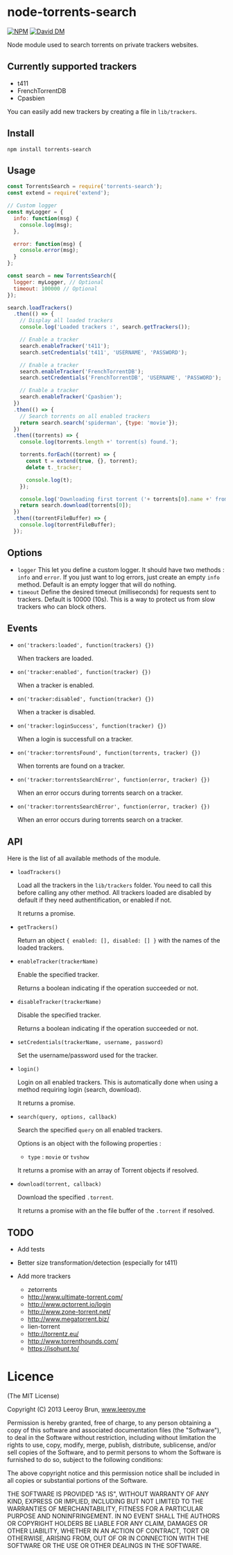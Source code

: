 # node-torrents-search

[![NPM](https://nodei.co/npm/torrents-search.png)](https://nodei.co/npm/torrents-search/) [![David DM](https://david-dm.org/leeroybrun/node-torrents-search.png)](https://david-dm.org/leeroybrun/node-torrents-search "David DM")

Node module used to search torrents on private trackers websites.

## Currently supported trackers

- t411
- FrenchTorrentDB
- Cpasbien

You can easily add new trackers by creating a file in `lib/trackers`.

## Install

```shell
npm install torrents-search
```

## Usage

```javascript
const TorrentsSearch = require('torrents-search');
const extend = require('extend');

// Custom logger
const myLogger = {
  info: function(msg) {
    console.log(msg);
  },

  error: function(msg) {
    console.error(msg);
  }
};

const search = new TorrentsSearch({
  logger: myLogger, // Optional
  timeout: 100000 // Optional
});

search.loadTrackers()
  .then(() => {
    // Display all loaded trackers
    console.log('Loaded trackers :', search.getTrackers());

    // Enable a tracker
    search.enableTracker('t411');
    search.setCredentials('t411', 'USERNAME', 'PASSWORD');

    // Enable a tracker
    search.enableTracker('FrenchTorrentDB');
    search.setCredentials('FrenchTorrentDB', 'USERNAME', 'PASSWORD');

    // Enable a tracker
    search.enableTracker('Cpasbien');
  })
  .then(() => {
    // Search torrents on all enabled trackers
    return search.search('spiderman', {type: 'movie'});
  })
  .then((torrents) => {
    console.log(torrents.length +' torrent(s) found.');

    torrents.forEach((torrent) => {
      const t = extend(true, {}, torrent);
      delete t._tracker;

      console.log(t);
    });

    console.log('Downloading first torrent ('+ torrents[0].name +' from '+ torrents[0].tracker +') :');
    return search.download(torrents[0]);
  })
  .then((torrentFileBuffer) => {
    console.log(torrentFileBuffer);
  });
```

## Options

* `logger` This let you define a custom logger. It should have two methods : `info` and `error`. If you just want to log errors, just create an empty `info` method. Default is an empty logger that will do nothing.
* `timeout` Define the desired timeout (milliseconds) for requests sent to trackers. Default is 10000 (10s). This is a way to protect us from slow trackers who can block others.

## Events

* `on('trackers:loaded', function(trackers) {})`

	When trackers are loaded.

* `on('tracker:enabled', function(tracker) {})`

	When a tracker is enabled.

* `on('tracker:disabled', function(tracker) {})`

	When a tracker is disabled.

* `on('tracker:loginSuccess', function(tracker) {})`

	When a login is successfull on a tracker.

* `on('tracker:torrentsFound', function(torrents, tracker) {})`

	When torrents are found on a tracker.

* `on('tracker:torrentsSearchError', function(error, tracker) {})`

	When an error occurs during torrents search on a tracker.

* `on('tracker:torrentsSearchError', function(error, tracker) {})`

	When an error occurs during torrents search on a tracker.


## API

Here is the list of all available methods of the module.

* `loadTrackers()`

    Load all the trackers in the `lib/trackers` folder.
    You need to call this before calling any other method.
    All trackers loaded are disabled by default if they need authentification, or enabled if not.
    
    It returns a promise.

* `getTrackers()`

    Return an object `{ enabled: [], disabled: [] }` with the names of the loaded trackers.

* `enableTracker(trackerName)`

    Enable the specified tracker.
    
    Returns a boolean indicating if the operation succeeded or not.

* `disableTracker(trackerName)`

    Disable the specified tracker.
    
    Returns a boolean indicating if the operation succeeded or not.

* `setCredentials(trackerName, username, password)`

    Set the username/password used for the tracker.

* `login()`

    Login on all enabled trackers.
    This is automatically done when using a method requiring login (search, download).
    
    It returns a promise.

* `search(query, options, callback)`

    Search the specified `query` on all enabled trackers.
    
    Options is an object with the following properties :
    
    * `type` : `movie` or `tvshow`
    
    It returns a promise with an array of Torrent objects if resolved.

* `download(torrent, callback)`

    Download the specified `.torrent`.
    
    It returns a promise with an the file buffer of the `.torrent` if resolved.

## TODO

* Add tests
* Better size transformation/detection (especially for t411)
* Add more trackers
	
	* zetorrents
	* http://www.ultimate-torrent.com/
	* http://www.qctorrent.io/login
	* http://www.zone-torrent.net/
	* http://www.megatorrent.biz/
	* lien-torrent
	* http://torrentz.eu/
	* http://www.torrenthounds.com/
	* https://isohunt.to/

Licence
======================
(The MIT License)

Copyright (C) 2013 Leeroy Brun, www.leeroy.me

Permission is hereby granted, free of charge, to any person obtaining a copy of this software and associated documentation files (the "Software"), to deal in the Software without restriction, including without limitation the rights to use, copy, modify, merge, publish, distribute, sublicense, and/or sell copies of the Software, and to permit persons to whom the Software is furnished to do so, subject to the following conditions:

The above copyright notice and this permission notice shall be included in all copies or substantial portions of the Software.

THE SOFTWARE IS PROVIDED "AS IS", WITHOUT WARRANTY OF ANY KIND, EXPRESS OR IMPLIED, INCLUDING BUT NOT LIMITED TO THE WARRANTIES OF MERCHANTABILITY, FITNESS FOR A PARTICULAR PURPOSE AND NONINFRINGEMENT. IN NO EVENT SHALL THE AUTHORS OR COPYRIGHT HOLDERS BE LIABLE FOR ANY CLAIM, DAMAGES OR OTHER LIABILITY, WHETHER IN AN ACTION OF CONTRACT, TORT OR OTHERWISE, ARISING FROM, OUT OF OR IN CONNECTION WITH THE SOFTWARE OR THE USE OR OTHER DEALINGS IN THE SOFTWARE.


